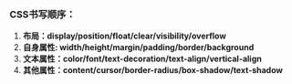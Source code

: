 ### CSS书写顺序：

1. **布局：display/position/float/clear/visibility/overflow**
2. **自身属性: width/height/margin/padding/border/background**
3. **文本属性：color/font/text-decoration/text-align/vertical-align**
4. **其他属性：content/cursor/border-radius/box-shadow/text-shadow**





